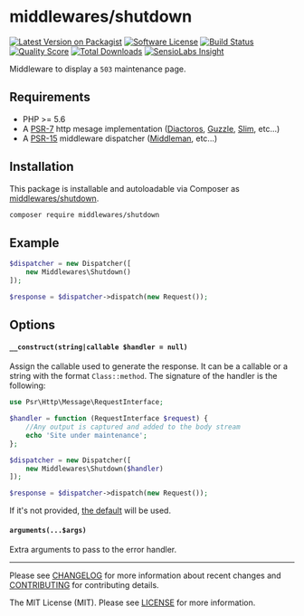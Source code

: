 # middlewares/shutdown

[![Latest Version on Packagist][ico-version]][link-packagist]
[![Software License][ico-license]](LICENSE.md)
[![Build Status][ico-travis]][link-travis]
[![Quality Score][ico-scrutinizer]][link-scrutinizer]
[![Total Downloads][ico-downloads]][link-downloads]
[![SensioLabs Insight][ico-sensiolabs]][link-sensiolabs]

Middleware to display a `503` maintenance page.

## Requirements

* PHP >= 5.6
* A [PSR-7](https://packagist.org/providers/psr/http-message-implementation) http mesage implementation ([Diactoros](https://github.com/zendframework/zend-diactoros), [Guzzle](https://github.com/guzzle/psr7), [Slim](https://github.com/slimphp/Slim), etc...)
* A [PSR-15](https://github.com/http-interop/http-middleware) middleware dispatcher ([Middleman](https://github.com/mindplay-dk/middleman), etc...)

## Installation

This package is installable and autoloadable via Composer as [middlewares/shutdown](https://packagist.org/packages/middlewares/shutdown).

```sh
composer require middlewares/shutdown
```

## Example

```php
$dispatcher = new Dispatcher([
	new Middlewares\Shutdown()
]);

$response = $dispatcher->dispatch(new Request());
```

## Options

#### `__construct(string|callable $handler = null)`

Assign the callable used to generate the response. It can be a callable or a string with the format `Class::method`. The signature of the handler is the following:

```php
use Psr\Http\Message\RequestInterface;

$handler = function (RequestInterface $request) {
    //Any output is captured and added to the body stream
    echo 'Site under maintenance';
};

$dispatcher = new Dispatcher([
    new Middlewares\Shutdown($handler)
]);

$response = $dispatcher->dispatch(new Request());
```

If it's not provided, [the default](src/ShutdownDefault.php) will be used.

#### `arguments(...$args)`

Extra arguments to pass to the error handler.


---

Please see [CHANGELOG](CHANGELOG.md) for more information about recent changes and [CONTRIBUTING](CONTRIBUTING.md) for contributing details.

The MIT License (MIT). Please see [LICENSE](LICENSE) for more information.

[ico-version]: https://img.shields.io/packagist/v/middlewares/shutdown.svg?style=flat-square
[ico-license]: https://img.shields.io/badge/license-MIT-brightgreen.svg?style=flat-square
[ico-travis]: https://img.shields.io/travis/middlewares/shutdown/master.svg?style=flat-square
[ico-scrutinizer]: https://img.shields.io/scrutinizer/g/middlewares/shutdown.svg?style=flat-square
[ico-downloads]: https://img.shields.io/packagist/dt/middlewares/shutdown.svg?style=flat-square
[ico-sensiolabs]: https://img.shields.io/sensiolabs/i/117e9e9d-e4c2-425f-a83d-198e1f292962.svg?style=flat-square

[link-packagist]: https://packagist.org/packages/middlewares/shutdown
[link-travis]: https://travis-ci.org/middlewares/shutdown
[link-scrutinizer]: https://scrutinizer-ci.com/g/middlewares/shutdown
[link-downloads]: https://packagist.org/packages/middlewares/shutdown
[link-sensiolabs]: https://insight.sensiolabs.com/projects/117e9e9d-e4c2-425f-a83d-198e1f292962
